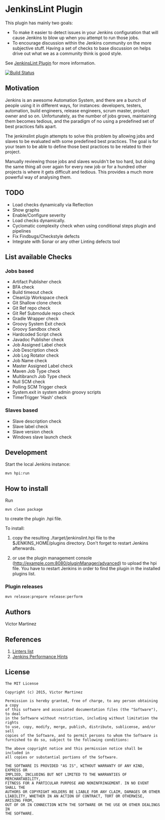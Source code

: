 # JenkinsLint Plugin

This plugin has mainly two goals:
- To make it easier to detect issues in your Jenkins configuration that will cause Jenkins to blow up when you attempt to run those jobs.
- To encourage discussion within the Jenkins community on the more subjective stuff. Having a set of checks to base discussion on helps drive out what we as a community think is good style.

See [JenkinsLint Plugin](https://wiki.jenkins-ci.org/display/JENKINS/JenkinsLint+Plugin) for more information.

[![Build Status](https://ci.jenkins.io/job/Plugins/job/jenkinslint-plugin/job/master/badge/icon)](https://ci.jenkins.io/job/Plugins/job/jenkinslint-plugin/job/master/)

## Motivation

Jenkins is an awesome Automation System, and there are a bunch of people using it in different ways, for instances:
developers, testers, automation, build engineers, release engineers, scrum master, product owner and so on. Unfortunately, as
the number of jobs grows, maintaining them becomes tedious, and the paradigm of no using a predefined set of best practices
falls apart.

The jenkinslint plugin attempts to solve this problem by allowing jobs and slaves to be evaluated with some predefined
best practices. The goal is for your team to be able to define those best practices to be related to their project.

Manually reviewing those jobs and slaves wouldn't be too hard, but doing the same thing all over again for every new job or for
a hundred other projects is where it gets difficult and tedious. This provides a much more powerful way of analysing them.


## TODO

- Load checks dynamically via Reflection
- Show graphs
- Enable/Configure severity
- Load checks dynamically.
- Cyclomatic complexity check when using conditional steps plugin and pipelines
- Fix Findbugs/Checkstyle defects
- Integrate with Sonar or any other Linting defects tool

## List available Checks

### Jobs based

* Artifact Publisher check
* BFA check
* Build timeout check
* CleanUp Workspace check
* Git Shallow clone check
* Git Ref repo check
* Git Ref Submodule repo check
* Gradle Wrapper check
* Groovy System Exit check
* Groovy Sandbox check
* Hardcoded Script check
* Javadoc Publisher check
* Job Assigned Label check
* Job Description check
* Job Log Rotator check
* Job Name check
* Master Assigned Label check
* Maven Job Type check
* Multibranch Job Type check
* Null SCM check
* Polling SCM Trigger check
* System.exit in system admin groovy scripts
* TimerTrigger 'Hash' check

### Slaves based

* Slave description check
* Slave label check
* Slave version check
* Windows slave launch check


## Development

Start the local Jenkins instance:

    mvn hpi:run


How to install
--------------

Run

	mvn clean package

to create the plugin .hpi file.


To install:

1. copy the resulting ./target/jenkinslint.hpi file to the $JENKINS_HOME/plugins directory. Don't forget to restart Jenkins afterwards.

2. or use the plugin management console (http://example.com:8080/pluginManager/advanced) to upload the hpi file. You have to restart Jenkins in order to find the plugin in the installed plugins list.


### Plugin releases

	mvn release:prepare release:perform


## Authors

Victor Martinez


## References

1. [Linters list](https://github.com/mcandre/linters)
2. [Jenkins Performance Hints](http://soldering-iron.blogspot.com.es/2014/01/jenkins-performance-hints.html)

## License

    The MIT License

    Copyright (c) 2015, Victor Martinez

    Permission is hereby granted, free of charge, to any person obtaining a copy
    of this software and associated documentation files (the "Software"), to deal
    in the Software without restriction, including without limitation the rights
    to use, copy, modify, merge, publish, distribute, sublicense, and/or sell
    copies of the Software, and to permit persons to whom the Software is
    furnished to do so, subject to the following conditions:

    The above copyright notice and this permission notice shall be included in
    all copies or substantial portions of the Software.

    THE SOFTWARE IS PROVIDED "AS IS", WITHOUT WARRANTY OF ANY KIND, EXPRESS OR
    IMPLIED, INCLUDING BUT NOT LIMITED TO THE WARRANTIES OF MERCHANTABILITY,
    FITNESS FOR A PARTICULAR PURPOSE AND NONINFRINGEMENT. IN NO EVENT SHALL THE
    AUTHORS OR COPYRIGHT HOLDERS BE LIABLE FOR ANY CLAIM, DAMAGES OR OTHER
    LIABILITY, WHETHER IN AN ACTION OF CONTRACT, TORT OR OTHERWISE, ARISING FROM,
    OUT OF OR IN CONNECTION WITH THE SOFTWARE OR THE USE OR OTHER DEALINGS IN
    THE SOFTWARE.
